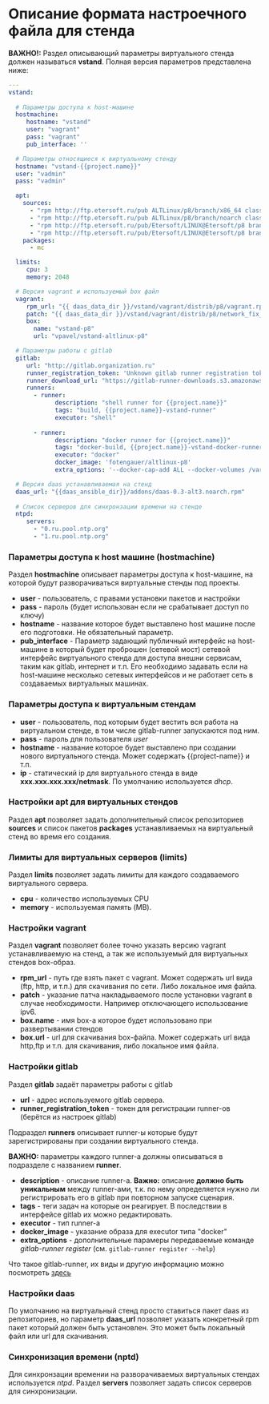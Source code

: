 # Описание формата настроечного файла для стенда

**ВАЖНО!:** Раздел описывающий параметры виртуального стенда должен называться **vstand**.
Полная версия параметров представлена ниже:

```yaml
---
vstand:
 
  # Параметры доступа к host-машине
  hostmachine:
     hostname: "vstand"
     user: "vagrant"
     pass: "vagrant"
     pub_interface: ''

  # Параметры относящиеся к виртуальному стенду
  hostname: "vstand-{{project.name}}"
  user: "vadmin"
  pass: "vadmin"

  apt:
    sources:
      - "rpm http://ftp.etersoft.ru/pub ALTLinux/p8/branch/x86_64 classic"
      - "rpm http://ftp.etersoft.ru/pub ALTLinux/p8/branch/noarch classic" 
      - "rpm http://ftp.etersoft.ru/pub/Etersoft/LINUX@Etersoft/p8 branch/x86_64 addon"
      - "rpm http://ftp.etersoft.ru/pub/Etersoft/LINUX@Etersoft/p8 branch/noarch addon"
    packages:
      - mc

  limits:
     cpu: 3
     memory: 2048

  # Версия vagrant и используемый box файл
  vagrant:
     rpm_url: "{{ daas_data_dir }}/vstand/vagrant/distrib/p8/vagrant.rpm"
     patch: "{{ daas_data_dir }}/vstand/vagrant/distrib/p8/network_fix_ipv6.rb.patch"
     box: 
       name: "vstand-p8"
       url: "vpavel/vstand-altlinux-p8"

  # Параметры работы с gitlab
  gitlab:
     url: "http://gitlab.organization.ru"
     runner_registration_token: 'Unknown gitlab runner registration token'
     runner_download_url: "https://gitlab-runner-downloads.s3.amazonaws.com/latest/binaries/gitlab-runner-linux-amd64"
     runners:
       - runner:
             description: "shell runner for {{project.name}}"
             tags: "build, {{project.name}}-vstand-runner"
             executor: "shell"
             
       - runner: 
             description: "docker runner for {{project.name}}"
             tags: "docker-build, {{project.name}}-vstand-docker-runner"
             executor: "docker"
             docker_image: 'fotengauer/altlinux-p8'
             extra_options: '--docker-cap-add ALL --docker-volumes /var/run/docker.sock:/var/run/docker.sock --docker-privileged'

  # Версия daas устанавливаемая на стенд
  daas_url: "{{daas_ansible_dir}}/addons/daas-0.3-alt3.noarch.rpm"
       
  # Список серверов для синхронзации времени на стенде
  ntpd:
     servers:
       - "0.ru.pool.ntp.org"
       - "1.ru.pool.ntp.org"
```

### Параметры доступа к host машине (hostmachine)
Раздел **hostmachine** описывает параметры доступа к host-машине, на которой будут
разворачиваться виртуальные стенды под проекты.
* **user**    - пользователь, с правами установки пакетов и настройки
* **pass**    - пароль (будет использован если не срабатывает доступ по ключу)
* **hostname** - название которое будет выставлено host машине после его подготовки. Не обязательный параметр.
* **pub_interface** - Параметр задающий публичный интерфейс на host-машине в который будет проброшен (сетевой мост)
сетевой интерфейс виртуального стенда для доступа внешни сервисам, таким как gitlab, интернет и т.п.
Его необходимо задавать если на host-машине несколько сетевых интерфейсов и не работает сеть в создаваемых
виртуальных машинах.

### Параметры доступа к виртуальным стендам
* **user**     - пользователь, под которым будет вестить вся работа на виртуальном стенде, в том числе gitlab-runner запускаются под ним.
* **pass**     - пароль для пользователя *user*
* **hostname** - название которое будет выставлено при создании нового виртуального стенда. Может содержать {{project-name}} и т.п.
* **ip**       - статический ip для виртуального стенда в виде **xxx.xxx.xxx.xxx/netmask**. По умолчанию используется *dhcp*.

### Настройки apt для виртуальных стендов
Раздел **apt** позволяет задать дополнительный список репозиториев **sources** и список пакетов **packages** устанавливаемых 
на виртуальный стенд во время его создания.

### Лимиты для виртуальных серверов (limits)
Раздел **limits** позволяет задать лимиты для каждого создаваемого виртуального сервера.
* **cpu**     - количество используемых CPU
* **memory**  - используемая память (MB).

### Настройки vagrant
Раздел **vagrant** позволяет более точно указать версию vagrant устанавливаемую на стенд, а так же используемый
для виртуальных стендов box-образ.
* **rpm_url**   - путь где взять пакет с vagrant. Может содержать url вида (ftp, http, и т.п.) для скачивания по сети. Либо локальное имя файла.
* **patch**     - указание патча накладываемого после установки vagrant в случае необходимости. Например отключающего использование ipv6.
* **box.name**  - имя box-а которое будет использовано при развертывании стендов
* **box.url**   - url для скачивания box-файла. Может содержать url вида http,ftp и т.п. для скачивания, либо локальное имя файла.

### Настройки gitlab
Раздел **gitlab** задаёт параметры работы с gitlab

* **url**                       - адрес используемого gitlab сервера.
* **runner_registration_token** - токен для регистрации runner-ов (берётся из настроек gitlab)

Подраздел **runners** описывает runner-ы которые будут зарегистрированы при создании виртуального стенда.

**ВАЖНО:** параметры каждого runner-а должны описываться в подразделе с названием **runner**.

* **description**   - описание runner-а. **Важно:** описание **должно быть уникальным** между runner-ами, т.к. по нему определяется нужно ли регистрировать его в gitlab при повторном запуске сценария. 
* **tags**          - теги задач на которые он реагирует. В последствии в интерфейсе gitlab их можно редактировать.
* **executor**      - тип runner-а
* **docker_image**  - указание образа для executor типа "docker"
* **extra_options** - дополнительные парамеры передаваемые команде *gitlab-runner register* (см. ```gitlab-runner register --help```) 

Что такое gitlab-runner, их виды и другую информацию можно посмотреть [здесь](https://docs.gitlab.com/runner/)

### Настройки daas
По умолчанию на виртуальный стенд просто ставиться пакет daas из репозиториев, но параметр **daas_url** позволяет
указать конкретный rpm пакет который должен быть установлен. Это может быть локальный файл или url для скачивания.

### Синхронизация времени (nptd)
Для синхронзации времении на разворачиваемых виртуальных стендах используется *ntpd*. Раздел **servers**
позволяет задать список серверов для синхронизации.


